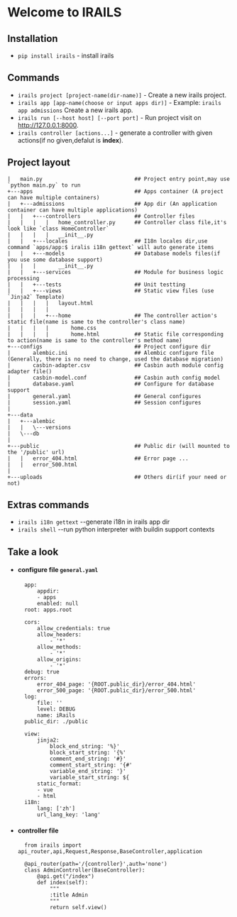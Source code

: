 # Welcome to IRAILS 

 

## Installation  

* `pip install irails` - install irails

## Commands

* `irails project [project-name(dir-name)]`         - Create a new irails project.
* `irails app [app-name(choose or input apps dir)]` - Example: `irails app admissions` Create a new irails app.
* `irails run [--host host] [--port port]`          - Run project visit on <a href="http://127.0.0.1:8000">http://127.0.0.1:8000</a>. 
* `irails controller [actions...]`                  - generate a controller with given actions(if no given,defalut is **index**). 
 

## Project layout

 
    |   main.py                             ## Project entry point,may use `python main.py` to run 
    +---apps                                ## Apps container (A project can have multiple containers)
    |   +---admissions                      ## App dir (An application container can have multiple applications)       
    |   |   +---controllers                 ## Controller files
    |   |   |   |   home_controller.py      ## Controller class file,it's look like `class HomeController`
    |   |   |   |   __init__.py
    |   |   +---locales                     ## I18n locales dir,use command `apps/app:$ iralis i18n gettext` will auto generate items
    |   |   +---models                      ## Database models files(if you use some database support)
    |   |   |       __init__.py
    |   |   +---services                    ## Module for business logic processing
    |   |   +---tests                       ## Unit testting
    |   |   +---views                       ## Static view files (use `Jinja2` Template)
    |   |   |   |   layout.html
    |   |   |   |
    |   |   |   +---home                    ## The controller action's static file(name is same to the controller's class name)
    |   |   |   |       home.css            
    |   |   |   |       home.html           ## Static file corresponding to action(name is same to the controller's method name)
    +---configs                             ## Project configure dir
    |       alembic.ini                     ## Alembic configure file (Generally, there is no need to change, used the database migration)
    |       casbin-adapter.csv              ## Casbin auth module config adapter file()
    |       casbin-model.conf               ## Casbin auth config model
    |       database.yaml                   ## Configure for database support
    |       general.yaml                    ## General configures
    |       session.yaml                    ## Session configures
    |
    +---data
    |   +---alembic
    |   |   \---versions
    |   \---db
    |
    +---public                              ## Public dir (will mounted to the '/public' url)
    |   |   error_404.html                  ## Error page ...
    |   |   error_500.html
    |
    +---uploads                             ## Others dir(if your need or not)
 
## Extras commands
* `irails i18n gettext`  --generate i18n in irails app dir
* `irails shell`         --run python interpreter with buildin support contexts 
## Take a look
* #### configure file `general.yaml`


        app:
            appdir:
            - apps
            enabled: null
        root: apps.root

        cors:
            allow_credentials: true
            allow_headers:
                - '*'
            allow_methods:
                - '*'
            allow_origins:
                - '*'
        debug: true
        errors:
            error_404_page: '{ROOT.public_dir}/error_404.html'
            error_500_page: '{ROOT.public_dir}/error_500.html'
        log:
            file: ''
            level: DEBUG
            name: iRails
        public_dir: ./public

        view:
            jinja2:
                block_end_string: '%}'
                block_start_string: '{%'
                comment_end_string: '#}'
                comment_start_string: '{#'
                variable_end_string: '}'
                variable_start_string: ${
            static_format:
            - vue
            - html
        i18n:
            lang: ['zh']
            url_lang_key: 'lang'

* #### controller file 

        from irails import api_router,api,Request,Response,BaseController,application

        @api_router(path='/{controller}',auth='none')
        class AdminController(BaseController): 
            @api.get("/index")
            def index(self):
                """
                :title Admin
                """
                return self.view()
    